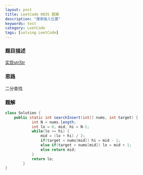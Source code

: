 ```yaml
---
layout: post
title: LeetCode 0035 题解
description: "搜索插入位置"
keywords: test
category: LeetCode
tags: [solving LeetCode]
---
```


### 题目描述
[实现strStr](https://leetcode-cn.com/problems/search-insert-position/)

### 思路
二分查找

### 题解

```java
class Solution {
    public static int searchInsert(int[] nums, int target) {
	    	int N = nums.length;
	    	int lo = 0, mid, hi = N-1; 
	    	while(lo <= hi) {
	    		mid = (lo + hi) / 2;
	    		if(target < nums[mid]) hi = mid - 1;
	    		else if(target > nums[mid]) lo = mid + 1;
	    		else return mid;
	    	}
	    	return lo;
	    }
}
```
